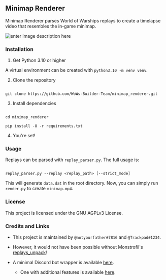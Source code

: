 ## Minimap Renderer

  

Minimap Renderer parses World of Warships replays to create a timelapse video that resembles the in-game minimap.

![enter image description here](https://github.com/WoWs-Builder-Team/minimap_renderer/blob/master/docs/minimap.gif?raw=true)

### Installation

  

1. Get Python 3.10 or higher

  

A virtual environment can be created with `python3.10 -m venv venv`.

  

2. Clone the repository

  

```

git clone https://github.com/WoWs-Builder-Team/minimap_renderer.git

```

  

3. Install dependencies

  

```

cd minimap_renderer

pip install -U -r requirements.txt

```

  

4. You're set!

  
  

### Usage

  

Replays can be parsed with `replay_parser.py`. The full usage is:

```

replay_parser.py --replay <replay_path> [--strict_mode]

```

  

This will generate `data.dat` in the root directory. Now, you can simply run `render.py` to create `minimap.mp4`.

  

### License

  

This project is licensed under the GNU AGPLv3 License.

  

### Credits and Links

  

- This project is maintained by `@notyourfather#7816` and `@Trackpad#1234`.

- However, it would not have been possible without Monstrofil's [replays_unpack](https://github.com/Monstrofil/replays_unpack)!

- A minimal Discord bot wrapper is available [here](https://github.com/WoWs-Builder-Team/minimap_renderer_bot).

  - One with additional features is available [here](https://github.com/padtrack/track).